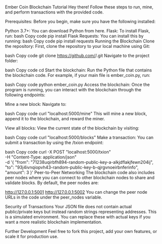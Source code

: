 Ember Coin Blockchain Tutorial
Hey there! Follow these steps to run, mine, and perform transactions with the provided code.

Prerequisites:
Before you begin, make sure you have the following installed:

Python 3.7+: You can download Python from here.
Flask: To install Flask, run:
bash
Copy code
pip install Flask
Requests: You can install this by running:
bash
Copy code
pip install requests
Running the Blockchain
Clone the repository: First, clone the repository to your local machine using Git:

bash
Copy code
git clone https://github.com/<Your-Username>/<Repository-Name>.git
Navigate to the project folder:

bash
Copy code
cd <Repository-Name>
Start the blockchain: Run the Python file that contains the blockchain code. For example, if your main file is ember_coin.py, run:

bash
Copy code
python ember_coin.py
Access the blockchain: Once the program is running, you can interact with the blockchain through the following endpoints:

Mine a new block: Navigate to:

bash
Copy code
curl "localhost:5000/mine"
This will mine a new block, append it to the blockchain, and reward the miner.

View all blocks: View the current state of the blockchain by visiting:

bash
Copy code
curl "localhost:5000/blocks"
Make a transaction: You can submit a transaction by using the /txion endpoint:

bash
Copy code
curl -X POST "localhost:5000/txion" \
-H "Content-Type: application/json" \
-d '{
      "from": "71238uqirbfh894-random-public-key-a-alkjdflakjfewn204ij",
      "to": "93j4ivnqiopvh43-random-public-key-b-qjrgvnoeirbnferinfo",
      "amount": 3
    }'
Peer-to-Peer Networking
The blockchain code also includes peer nodes where you can connect to other blockchain nodes to share and validate blocks. By default, the peer nodes are:

http://127.0.0.1:5001
http://127.0.0.1:5002
You can change the peer node URLs in the code under the peer_nodes variable.

Security of Transactions
Your JSON file does not contain actual public/private keys but instead random strings representing addresses. This is a simulated environment. You can replace these with actual keys if you want a more realistic blockchain implementation.

Further Development
Feel free to fork this project, add your own features, or scale it for production use.
